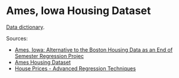# Ames, Iowa Housing Dataset

[Data dictionary](https://docs.google.com/document/d/1GVG7sOdEY2224GlyzSUHL42ntiy823-6R0P6pU5G5Ew/edit?usp=sharing).

Sources:

- [Ames, Iowa: Alternative to the Boston Housing Data as an End of Semester Regression Projec](https://jse.amstat.org/v19n3/decock.pdf)
- [Ames Housing Dataset](https://www.kaggle.com/datasets/prevek18/ames-housing-dataset)
- [House Prices - Advanced Regression Techniques](https://www.kaggle.com/competitions/house-prices-advanced-regression-techniques)